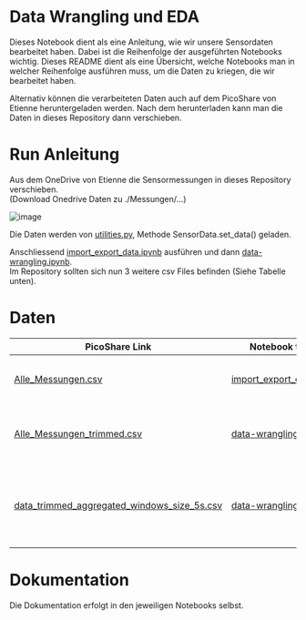# Data Wrangling und EDA
Dieses Notebook dient als eine Anleitung, wie wir unsere Sensordaten bearbeitet haben. Dabei ist die Reihenfolge der ausgeführten Notebooks wichtig. Dieses README dient als eine Übersicht, welche Notebooks man in welcher Reihenfolge ausführen muss, um die Daten zu kriegen, die wir bearbeitet haben.   

Alternativ können die verarbeiteten Daten auch auf dem PicoShare von Etienne heruntergeladen werden. Nach dem herunterladen kann man die Daten in dieses Repository dann verschieben. 

# Run Anleitung
Aus dem OneDrive von Etienne die Sensormessungen in dieses Repository verschieben.   
(Download Onedrive Daten zu ./Messungen/...)   

![image](https://user-images.githubusercontent.com/32195170/223469168-89ab3784-cf63-4f52-9e77-159ba23b100d.png)   

Die Daten werden von [utilities.py](./data_ingestion/utilities.py), Methode SensorData.set_data() geladen.   

Anschliessend [import_export_data.ipynb](https://github.com/CDL1-Sensor/Sensor_Data-Wrangling-und-EDA/blob/master/import_export_data.ipynb) ausführen und dann [data-wrangling.ipynb](https://github.com/CDL1-Sensor/Sensor_Data-Wrangling-und-EDA/blob/master/data-wrangling.ipynb).   
Im Repository sollten sich nun 3 weitere csv Files befinden (Siehe Tabelle unten). 

# Daten 
| PicoShare Link | Notebook to run | creates file | Beschreibung | 
|----------------|-----------------|--------------| ---------------------------|
| [Alle_Messungen.csv]() | [import_export_data.ipynb](https://github.com/CDL1-Sensor/Sensor_Data-Wrangling-und-EDA/blob/master/import_export_data.ipynb) | Alle_Messungen.csv | Dieses Notebook liest alle Sensordaten aus dem "Messungen" Ordner vom OneDrive und fügt diese zu einem grossen File zusammen, welches als csv. exportiert wird. |
| [Alle_Messungen_trimmed.csv]() | [data-wrangling.ipynb](https://github.com/CDL1-Sensor/Sensor_Data-Wrangling-und-EDA/blob/master/data-wrangling.ipynb) | Alle_Messungen_trimmed.csv | Dieses Notebook liest das File "Alle_Messungen.csv" und schneidet die ersten und letzten 5 Sekunden jeder Messung ab und exportiert diese als Alle_Messungen_trimmed.csv | 
| [data_trimmed_aggregated_windows_size_5s.csv]() | [data-wrangling.ipynb](https://github.com/CDL1-Sensor/Sensor_Data-Wrangling-und-EDA/blob/master/data-wrangling.ipynb) | data_trimmed_aggregated_windows_size_5s.csv | Dieses Notebook liest das File "Alle_Messungen_trimmed.csv" und aggregiert die Daten in 5 Sekunden Windows unabhängig von welcher Frequenz die Daten aufgenommen wurden. Die aggregierten Daten werden als data_trimmed_aggregated_windows_size_5s.csv exportiert. |

# Dokumentation
Die Dokumentation erfolgt in den jeweiligen Notebooks selbst.
